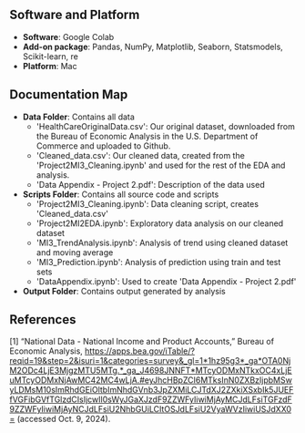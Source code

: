 ## Software and Platform 

- **Software**: Google Colab
- **Add-on package**: Pandas, NumPy, Matplotlib, Seaborn, Statsmodels, Scikit-learn, re 
- **Platform**: Mac

## Documentation Map 

- **Data Folder**: Contains all data
  - 'HealthCareOriginalData.csv': Our original dataset, downloaded from the Bureau of Economic Analysis in the U.S. Department of Commerce and uploaded to Github.
  - 'Cleaned_data.csv': Our cleaned data, created from the 'Project2MI3_Cleaning.ipynb' and used for the rest of the EDA and analysis.
  - 'Data Appendix - Project 2.pdf': Description of the data used
- **Scripts Folder**: Contains all source code and scripts
  - 'Project2MI3_Cleaning.ipynb': Data cleaning script, creates 'Cleaned_data.csv'
  - 'Project2MI2EDA.ipynb': Exploratory data analysis on our cleaned dataset
  - 'MI3_TrendAnalysis.ipynb': Analysis of trend using cleaned dataset and moving average 
  - 'MI3_Prediction.ipynb': Analysis of prediction using train and test sets
  - 'DataAppendix.ipynb': Used to create 'Data Appendix - Project 2.pdf'
- **Output Folder**: Contains output generated by analysis 

## References 
[1] “National Data - National Income and Product Accounts,” Bureau of Economic Analysis, https://apps.bea.gov/iTable/?reqid=19&step=2&isuri=1&categories=survey&_gl=1*1hz95g3*_ga*OTA0NjM2ODc4LjE3MjgzMTU5MTg.*_ga_J4698JNNFT*MTcyODMxNTkxOC4xLjEuMTcyODMxNjAwMC42MC4wLjA.#eyJhcHBpZCI6MTksInN0ZXBzIjpbMSwyLDMsM10sImRhdGEiOltbImNhdGVnb3JpZXMiLCJTdXJ2ZXkiXSxbIk5JUEFfVGFibGVfTGlzdCIsIjcwIl0sWyJGaXJzdF9ZZWFyIiwiMjAyMCJdLFsiTGFzdF9ZZWFyIiwiMjAyNCJdLFsiU2NhbGUiLCItOSJdLFsiU2VyaWVzIiwiUSJdXX0= (accessed Oct. 9, 2024).
